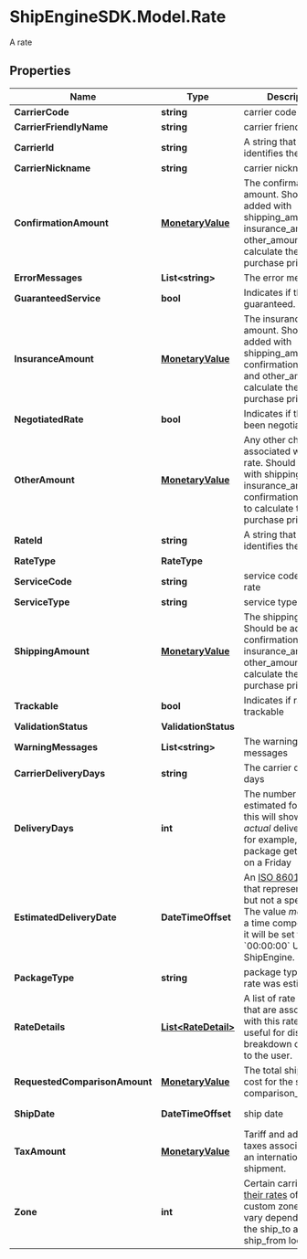 # ShipEngineSDK.Model.Rate
A rate

## Properties

Name | Type | Description | Notes
------------ | ------------- | ------------- | -------------
**CarrierCode** | **string** | carrier code | [readonly] 
**CarrierFriendlyName** | **string** | carrier friendly name | [readonly] 
**CarrierId** | **string** | A string that uniquely identifies the carrier | [readonly] 
**CarrierNickname** | **string** | carrier nickname | [readonly] 
**ConfirmationAmount** | [**MonetaryValue**](MonetaryValue.md) | The confirmation amount.  Should be added with shipping_amount, insurance_amount and other_amount to calculate the total purchase price. | [readonly] 
**ErrorMessages** | **List&lt;string&gt;** | The error messages | [readonly] 
**GuaranteedService** | **bool** | Indicates if the rate is guaranteed. | [readonly] 
**InsuranceAmount** | [**MonetaryValue**](MonetaryValue.md) | The insurance amount.  Should be added with shipping_amount, confirmation_amount and other_amount to calculate the total purchase price. | [readonly] 
**NegotiatedRate** | **bool** | Indicates if the rates been negotiated | [readonly] 
**OtherAmount** | [**MonetaryValue**](MonetaryValue.md) | Any other charges associated with this rate.  Should be added with shipping_amount, insurance_amount and confirmation_amount to calculate the total purchase price. | [readonly] 
**RateId** | **string** | A string that uniquely identifies the rate | [readonly] 
**RateType** | **RateType** |  | [readonly] 
**ServiceCode** | **string** | service code for the rate | [readonly] 
**ServiceType** | **string** | service type | [readonly] 
**ShippingAmount** | [**MonetaryValue**](MonetaryValue.md) | The shipping amount. Should be added with confirmation_amount, insurance_amount and other_amount to calculate the total purchase price. | [readonly] 
**Trackable** | **bool** | Indicates if rate is trackable | [readonly] 
**ValidationStatus** | **ValidationStatus** |  | [readonly] 
**WarningMessages** | **List&lt;string&gt;** | The warning messages | [readonly] 
**CarrierDeliveryDays** | **string** | The carrier delivery days | [optional] [readonly] 
**DeliveryDays** | **int** | The number of days estimated for delivery, this will show the _actual_ delivery time if for example, the package gets shipped on a Friday  | [optional] [readonly] 
**EstimatedDeliveryDate** | **DateTimeOffset** | An [ISO 8601](https://en.wikipedia.org/wiki/ISO_8601) string that represents a date, but not a specific time.  The value _may_ contain a time component, but it will be set to &#x60;00:00:00&#x60; UTC by ShipEngine.  | [optional] [readonly] 
**PackageType** | **string** | package type that this rate was estimated for | [readonly] 
**RateDetails** | [**List&lt;RateDetail&gt;**](RateDetail.md) | A list of rate details that are associated with this rate. This is useful for displaying a breakdown of the rate to the user.  | [optional] [readonly] 
**RequestedComparisonAmount** | [**MonetaryValue**](MonetaryValue.md) | The total shipping cost for the specified comparison_rate_type. | [optional] [readonly] 
**ShipDate** | **DateTimeOffset** | ship date | [optional] [readonly] 
**TaxAmount** | [**MonetaryValue**](MonetaryValue.md) | Tariff and additional taxes associated with an international shipment. | [optional] [readonly] 
**Zone** | **int** | Certain carriers base [their rates](https://blog.stamps.com/2017/09/08/usps-postal-zones/) off of custom zones that vary depending upon the ship_to and ship_from location  | [readonly] 

